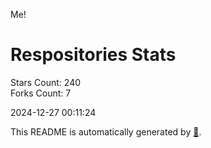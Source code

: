 Me!

# Respositories Stats
Stars Count: 240  
Forks Count: 7

2024-12-27 00:11:24  

This README is automatically generated by [🐰](https://github.com/rnitta/rnitta).
